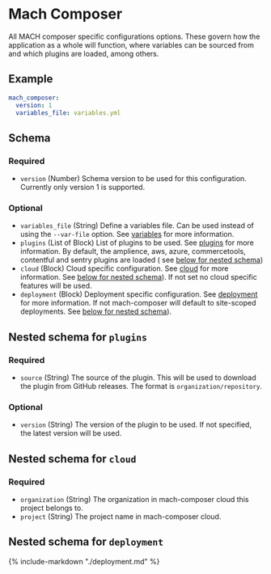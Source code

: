 # Mach Composer

All MACH composer specific configurations options. These govern how the 
application as a whole will function, where variables can be sourced from 
and which plugins are loaded, among others.

## Example

```yaml
mach_composer:
  version: 1
  variables_file: variables.yml
```

## Schema

### Required

- `version` (Number) Schema version to be used for this configuration. Currently
  only version 1 is supported.

### Optional

- `variables_file` (String) Define a variables file. Can be used instead of
  using the `--var-file` option. See [variables](index.md#variables) for
  more information.
- `plugins` (List of Block) List of plugins to be used. See
  [plugins](../../plugins/index.md) for more information.
  By default, the amplience, aws, azure, commercetools, contentful and
  sentry plugins are loaded (
  see [below for nested schema](#nested-schema-for-plugins))
- `cloud` (Block) Cloud specific configuration. See
  [cloud](../../cloud/index.md) for more information. See [below for nested
  schema](#nested-schema-for-cloud)). If not set no cloud specific features
  will be used.
- `deployment` (Block) Deployment specific configuration. See
  [deployment](../../concepts/deployment/index.md) for more information. If not
  mach-composer will default to site-scoped deployments. See [below for nested
  schema](#nested-schema-for-deployment)).

## Nested schema for `plugins`

### Required

- `source` (String) The source of the plugin. This will be used to download the
  plugin from GitHub releases. The format is `organization/repository`.

### Optional

- `version` (String) The version of the plugin to be used. If not specified, the
  latest version will be used.

## Nested schema for `cloud`

### Required

- `organization` (String) The organization in mach-composer cloud this project
  belongs to.
- `project` (String) The project name in mach-composer cloud.

## Nested schema for `deployment`

{% include-markdown "./deployment.md" %}
